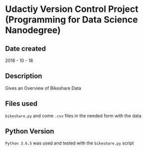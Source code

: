 # Udactiy Version Control Project (Programming for Data Science Nanodegree)

## Date created

2018 - 10 - 18

## Description

Gives an Overview of Bikeshare Data

## Files used

`bikeshare.py` and come `.csv` files in the needed form with the data

## Python Version

`Python 3.6.5` was used and tested with the `bikeshare.py` script
